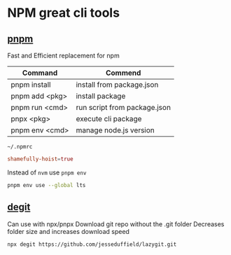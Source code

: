 # NPM great cli tools

## [pnpm](https://npmjs.com/package/pnpm)

Fast and Efficient replacement for npm

| Command         | Commend                      |
| --------------- | ---------------------------- |
| pnpm install    | install from package.json    |
| pnpm add \<pkg> | install package              |
| pnpm run \<cmd> | run script from package.json |
| pnpx \<pkg>     | execute cli package          |
| pnpm env \<cmd> | manage node.js version       |

`~/.npmrc`

```toml
shamefully-hoist=true
```

Instead of `nvm` use `pnpm env`

```sh
pnpm env use --global lts
```

## [degit](https://www.npmjs.com/package/degit)

Can use with npx/pnpx
Download git repo without the .git folder
Decreases folder size and increases download speed

```sh
npx degit https://github.com/jesseduffield/lazygit.git
```

